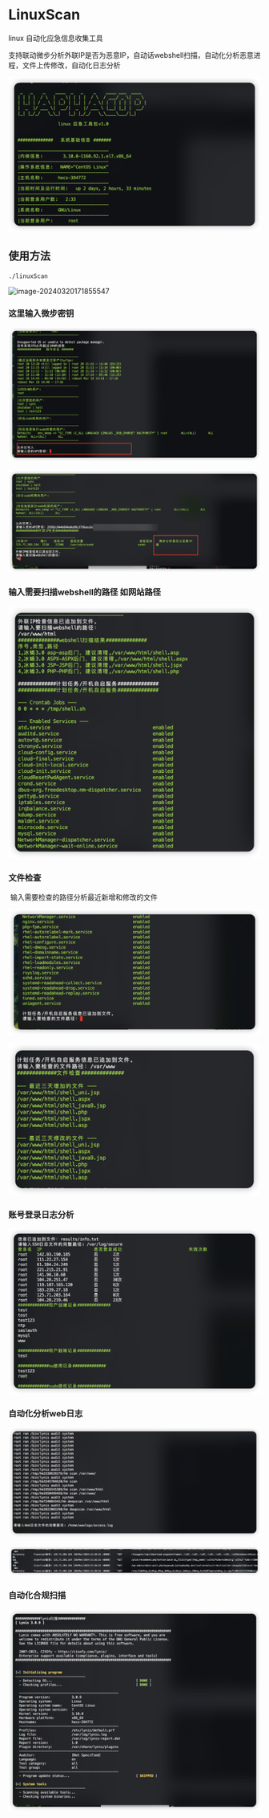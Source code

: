 # LinuxScan

linux 自动化应急信息收集工具

支持联动微步分析外联IP是否为恶意IP，自动话webshell扫描，自动化分析恶意进程，文件上传修改，自动化日志分析

![image-20240320171749589](image-20240320171749589.png)

## 使用方法

```shell
./linuxScan
```

![image-20240320171855547](image-20240320171855547-0926336.png)

### 这里输入微步密钥

![image-20240320171920536](image-20240320171920536.png)

![image-20240320172006986](image-20240320172006986.png)

### 输入需要扫描webshell的路径 如网站路径

![image-20240320172106703](image-20240320172106703.png)

### 文件检查

​	输入需要检查的路径分析最近新增和修改的文件

![image-20240320172127700](image-20240320172127700.png)

![image-20240320172215110](image-20240320172215110.png)

### 账号登录日志分析

![image-20240320172244715](image-20240320172244715.png)

### 自动化分析web日志

![image-20240320172356157](image-20240320172356157.png)

![image-20240320172428307](image-20240320172428307.png)

### 自动化合规扫描

![image-20240320172453667](image-20240320172453667.png)
